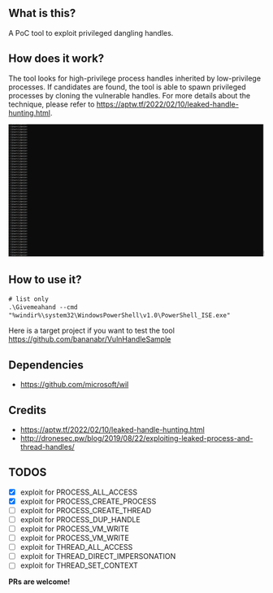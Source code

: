 ## What is this?
A PoC tool to exploit privileged dangling handles.

## How does it work?
The tool looks for high-privilege process handles inherited by low-privilege processes.  If candidates are found, the tool is able to spawn privileged processes by cloning the vulnerable handles.  For more details about the technique, please refer to https://aptw.tf/2022/02/10/leaked-handle-hunting.html.

![](/Give-me-a-hand.gif)

## How to use it?
```
# list only
.\Givemeahand --cmd "%windir%\system32\WindowsPowerShell\v1.0\PowerShell_ISE.exe"
```

Here is a target project if you want to test the tool https://github.com/bananabr/VulnHandleSample

## Dependencies
* https://github.com/microsoft/wil

## Credits
* https://aptw.tf/2022/02/10/leaked-handle-hunting.html
* http://dronesec.pw/blog/2019/08/22/exploiting-leaked-process-and-thread-handles/

## TODOS
- [x] exploit for PROCESS_ALL_ACCESS
- [x] exploit for PROCESS_CREATE_PROCESS
- [ ] exploit for PROCESS_CREATE_THREAD
- [ ] exploit for PROCESS_DUP_HANDLE
- [ ] exploit for PROCESS_VM_WRITE
- [ ] exploit for PROCESS_VM_WRITE
- [ ] exploit for THREAD_ALL_ACCESS
- [ ] exploit for THREAD_DIRECT_IMPERSONATION
- [ ] exploit for THREAD_SET_CONTEXT

**PRs are welcome!**